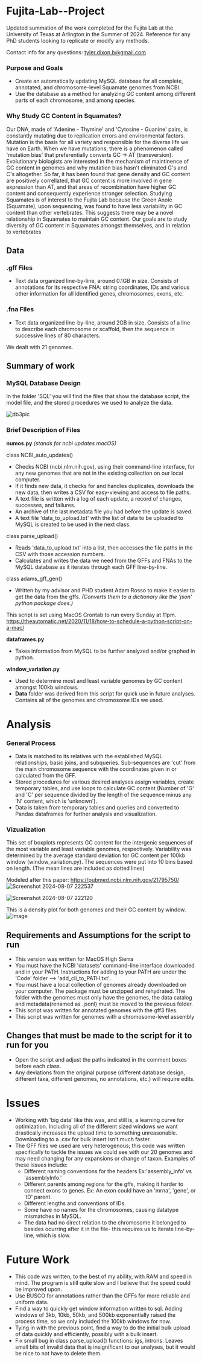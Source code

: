 # Fujita-Lab--Project
Updated summation of the work completed for the Fujita Lab at the University of Texas at Arlington in the Summer of 2024. Reference for any PhD students looking to replicate or modify any methods.

Contact info for any questions: tyler.dixon.b@gmail.com

### Purpose and Goals
- Create an automatically updating MySQL database for all complete, annotated, and chromosome-level Squamate genomes from NCBI.
- Use the database as a method for analyzing GC content among different parts of each chromosome, and among species.

### Why Study GC Content in Squamates?
Our DNA, made of 'Adenine - Thymine' and 'Cytosine - Guanine' pairs, is constantly mutating due to replication errors and environmental factors. Mutation is the basis for all variety and responsible for the diverse life we have on Earth. When we have mutations, there is a phenomenon called 'mutation bias' that preferentially converts GC -> AT (transversion). Evolutionary biologists are interested in the mechanism of maintinence of GC content in genomes and why mutation bias hasn't eliminated G's and C's altogether. So far, it has been found that gene density and GC content are positively correllated, that GC content is more involved in gene expression than AT, and that areas of recombination have higher GC content and consequently experience stronger selection.
Studying Squamates is of interest to the Fujita Lab because the Green Anole (Squamate), upon sequencing, was found to have less variability in GC content than other vertebrates. This suggests there may be a novel relationship in Squamates to maintain GC content. Our goals are to study diversity of GC content in Squamates amongst themselves, and in relation to vertebrates

## Data
### .gff Files
- Text data organized line-by-line, around 0.1GB in size. Consists of annotations for its respective FNA: string coordinates, IDs and various other information for all identified genes, chromosomes, exons, etc.
### .fna Files
- Text data organized line-by-line, around 2GB in size. Consists of a line to describe each chromosome or scaffold, then the sequence in successive lines of 80 characters.

We dealt with 21 genomes.

## Summary of work
### MySQL Database Design
In the folder 'SQL' you will find the files that show the database script, the model file, and the stored procedures we used to analyze the data. 

![db3pic](https://github.com/user-attachments/assets/97fbadc4-7178-4582-9f33-c4489871c34b)


### Brief Description of Files
**numos.py** *(stands for ncbi updates macOS)*

class NCBI_auto_updates()
- Checks NCBI (ncbi.nlm.nih.gov), using their command-line interface, for any new genomes that are not in the existing collection on our local computer. 
- If it finds new data, it checks for and handles duplicates, downloads the new data, then writes a CSV for easy-viewing and access to file paths.
- A text file is written with a log of each update, a record of changes, successes, and failures.
- An archive of the last metadata file you had before the update is saved.
- A text file 'data_to_upload.txt' with the list of data to be uploaded to MySQL is created to be used in the next class.

class parse_upload()
- Reads 'data_to_upload.txt' into a list, then accesses the file paths in the CSV with those accession numbers.
- Calculates and writes the data we need from the GFFs and FNAs to the MySQL database as it iterates through each GFF line-by-line.

class adams_gff_gen()
- Written by my advisor and PHD student Adam Rosso to make it easier to get the data from the gffs. *(Converts them to a dictionary like the 'json' python package does.)*

This script is set using MacOS Crontab to run every Sunday at 11pm. https://theautomatic.net/2020/11/18/how-to-schedule-a-python-script-on-a-mac/

**dataframes.py**
- Takes information from MySQL to be further analyzed and/or graphed in python.

**window_variation.py**
- Used to determine most and least variable genomes by GC content amongst 100kb windows.
- **Data** folder was derived from this script for quick use in future analyses. Contains all of the genomes and chromosome IDs we used. 

# Analysis
### General Process
- Data is matched to its relatives with the established MySQL relationships, basic joins, and subqueries. Sub-sequences are 'cut' from the main chromosome sequence with the coordinates given in or calculated from the GFF.
- Stored procedures for various desired analyses assign variables, create temporary tables, and use loops to calculate GC content (Number of 'G' and 'C' per sequence  divided by the length of the sequence minus any 'N' content, which is 'unknown').
- Data is taken from temporary tables and queries and converted to Pandas dataframes for further analysis and visualization.

### Vizualization
This set of boxplots represents GC content for the intergenic sequences of the most variable and least variable genomes, respectively. Variability was determined by the average standard deviation for GC content per 100kb window (window_variation.py).
The sequences were put into 10 bins based on length. 
(The mean lines are included as dotted lines)

Modeled after this paper: https://pubmed.ncbi.nlm.nih.gov/21795750/
![Screenshot 2024-08-07 222537](https://github.com/user-attachments/assets/51b9030a-415b-4f84-98e6-a9c44d6deaf6)

![Screenshot 2024-08-07 222120](https://github.com/user-attachments/assets/48a83182-e993-4d84-88b1-ad855436d1fe)

This is a density plot for both genomes and their GC content by window. 
![image](https://github.com/user-attachments/assets/c7b58fde-22b9-4898-b2ea-ece9d6721c8f)


## Requirements and Assumptions for the script to run
- This version was written for MacOS High Sierra
- You must have the NCBI 'datasets' command-line interface downloaded and in your PATH. Instructions for adding to your PATH are under the 'Code' folder --> 'add_cli_to_PATH.txt'.
- You must have a local collection of genomes already downloaded on your computer. The package must be unzipped and rehydrated. The folder with the genomes must only have the genomes, the data catalog and metadata(renamed as <taxon>.jsonl) must be moved to the previous folder.
- This script was written for annotated genomes with the gff3 files. 
- This script was written for genomes with a chromosome-level assembly



## Changes that must be made to the script for it to run for you
- Open the script and adjust the paths indicated in the comment boxes before each class.
- Any deviations from the original purpose (different database design, different taxa, different genomes, no annotations, etc.) will require edits. 


# Issues
- Working with 'big data' like this was, and still is, a learning curve for optimization. Including all of the different sized windows we want drastically increases the upload time to something unreasonable. Downloading to a .csv for bulk insert isn't much faster.
- The GFF files we used are very heterogenous; this code was written specifically to tackle the issues we could see with our 20 genomes and may need changing for any expansions or change of taxon. Examples of these issues include:
  - Different naming conventions for the headers Ex:'assembly_info' vs 'assemblyInfo.'
  - Different parents among regions for the gffs, making it harder to connect exons to genes. Ex: An exon could have an 'mrna', 'gene', or 'ID' parent.
  - Different lengths and conventions of IDs.
  - Some have no names for the chromosomes, causing datatype mismatches in MySQL.
  - The data had no direct relation to the chromosome it belonged to besides ocurring after it in the file- this requires us to iterate line-by-line, which is slow.
  


# Future Work
- This code was written, to the best of my ability, with RAM and speed in mind. The program is still quite slow and I believe that the speed could be improved upon.
- Use BUSCO for annotations rather than the GFFs for more reliable and uniform data.
- Find a way to quickly get window information written to sql. Adding windows of 3kb, 10kb, 50kb, and 500kb exponentially raised the process time, so we only included the 100kb windows for now.
- Tying in with the previous point, find a way to do the initial bulk upload of data quickly and efficiently, possibly with a bulk insert.
- Fix small bug in class parse_upload() functions: igs, introns. Leaves small bits of invalid data that is insignificant to our analyses, but it would be nice to not have to delete them.
